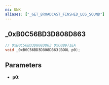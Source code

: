 ```yaml
---
ns: UNK
aliases: ["_GET_BROADCAST_FINSHED_LOS_SOUND"]
---
```

## _0xB0C56BD3D808D863

```c
// 0xB0C56BD3D808D863 0xC0B971EA
void _0xB0C56BD3D808D863(BOOL p0);
```


## Parameters
* **p0**: 

